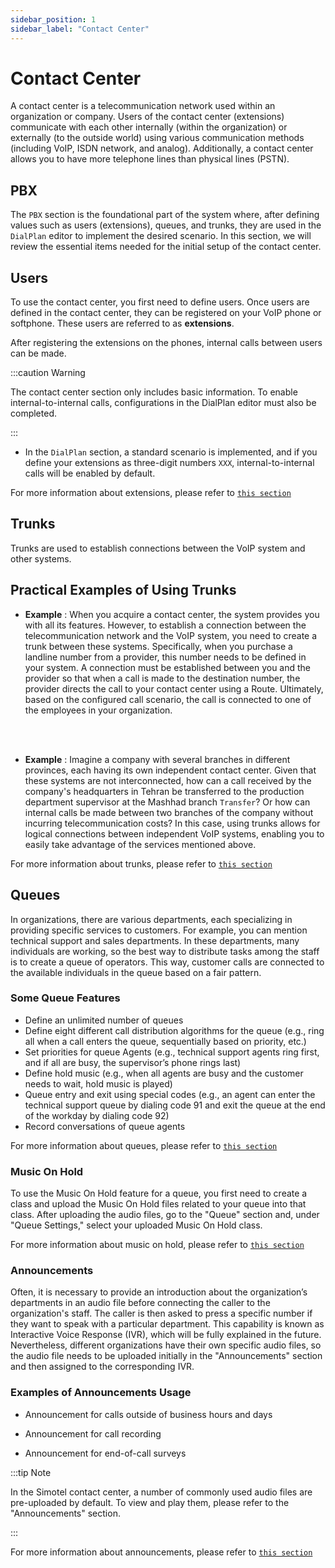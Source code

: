 ```yaml
---
sidebar_position: 1
sidebar_label: "Contact Center"
---
```


# Contact Center

A contact center is a telecommunication network used within an organization or company. Users of the contact center (extensions) communicate with each other internally (within the organization) or externally (to the outside world) using various communication methods (including VoIP, ISDN network, and analog). Additionally, a contact center allows you to have more telephone lines than physical lines (PSTN).

## PBX
The `PBX` section is the foundational part of the system where, after defining values such as users (extensions), queues, and trunks, they are used in the `DialPlan` editor to implement the desired scenario. In this section, we will review the essential items needed for the initial setup of the contact center.


## Users
To use the contact center, you first need to define users. Once users are defined in the contact center, they can be registered on your VoIP phone or softphone. These users are referred to as **extensions**.

After registering the extensions on the phones, internal calls between users can be made.

:::caution Warning

The contact center section only includes basic information. To enable internal-to-internal calls, configurations in the DialPlan editor must also be completed.

:::



- In the `DialPlan` section, a standard scenario is implemented, and if you define your extensions as three-digit numbers `XXX`, internal-to-internal calls will be enabled by default.




For more information about extensions, please refer to [`this section`](/pbx/pbx-menu/pbx/users)


## Trunks

Trunks are used to establish connections between the VoIP system and other systems.



## Practical Examples of Using Trunks

- **Example** : When you acquire a contact center, the system provides you with all its features. However, to establish a connection between the telecommunication network and the VoIP system, you need to create a trunk between these systems. Specifically, when you purchase a landline number from a provider, this number needs to be defined in your system. A connection must be established between you and the provider so that when a call is made to the destination number, the provider directs the call to your contact center using a Route. Ultimately, based on the configured call scenario, the call is connected to one of the employees in your organization.

<br/><br/>
 
- **Example** : Imagine a company with several branches in different provinces, each having its own independent contact center. Given that these systems are not interconnected, how can a call received by the company's headquarters in Tehran be transferred to the production department supervisor at the Mashhad branch `Transfer`? Or how can internal calls be made between two branches of the company without incurring telecommunication costs? In this case, using trunks allows for logical connections between independent VoIP systems, enabling you to easily take advantage of the services mentioned above.


For more information about trunks, please refer to [`this section`](/pbx/pbx-menu/pbx/trunks)




## Queues

In organizations, there are various departments, each specializing in providing specific services to customers. For example, you can mention technical support and sales departments. In these departments, many individuals are working, so the best way to distribute tasks among the staff is to create a queue of operators. This way, customer calls are connected to the available individuals in the queue based on a fair pattern.
 
### Some Queue Features

- Define an unlimited number of queues
- Define eight different call distribution algorithms for the queue (e.g., ring all when a call enters the queue, sequentially based on priority, etc.)
- Set priorities for queue Agents (e.g., technical support agents ring first, and if all are busy, the supervisor’s phone rings last)
- Define hold music (e.g., when all agents are busy and the customer needs to wait, hold music is played)
- Queue entry and exit using special codes (e.g., an agent can enter the technical support queue by dialing code 91 and exit the queue at the end of the workday by dialing code 92)
- Record conversations of queue agents
 
For more information about queues, please refer to [`this section`](/pbx/pbx-menu/pbx/queues)

 
### Music On Hold
To use the Music On Hold feature for a queue, you first need to create a class and upload the Music On Hold files related to your queue into that class. After uploading the audio files, go to the "Queue" section and, under "Queue Settings," select your uploaded Music On Hold class.


For more information about music on hold, please refer to [`this section`](/pbx/pbx-menu/pbx/music_on_hold)

### Announcements

Often, it is necessary to provide an introduction about the organization’s departments in an audio file before connecting the caller to the organization's staff. The caller is then asked to press a specific number if they want to speak with a particular department. This capability is known as Interactive Voice Response (IVR), which will be fully explained in the future. Nevertheless, different organizations have their own specific audio files, so the audio file needs to be uploaded initially in the "Announcements" section and then assigned to the corresponding IVR.

 
### Examples of Announcements Usage

- Announcement for calls outside of business hours and days

- Announcement for call recording

- Announcement for end-of-call surveys
 
:::tip Note

In the Simotel contact center, a number of commonly used audio files are pre-uploaded by default. To view and play them, please refer to the "Announcements" section.

:::
 

For more information about announcements, please refer to [`this section`](/pbx/pbx-menu/pbx/announcements)
 
 
 
 
 
 
 
 
 